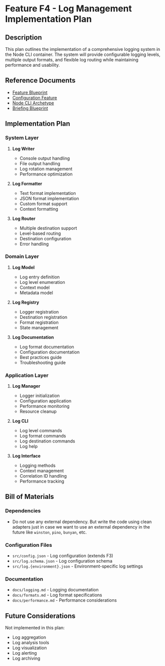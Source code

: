 # Feature F4 - Log Management Implementation Plan

## Description

This plan outlines the implementation of a comprehensive logging system in the Node CLI container. The system will provide configurable logging levels, multiple output formats, and flexible log routing while maintaining performance and usability.

## Reference Documents

- [Feature Blueprint](/docs/f4-log-management.blueprint.md)
- [Configuration Feature](/docs/f3-configuration.blueprint.md)
- [Node CLI Archetype](/containers/c1-node-cli/docs/node-cli.archetype.md)
- [Briefing Blueprint](/docs/briefing.blueprint.md)

## Implementation Plan

### System Layer

1. **Log Writer**
   - Console output handling
   - File output handling
   - Log rotation management
   - Performance optimization

2. **Log Formatter**
   - Text format implementation
   - JSON format implementation
   - Custom format support
   - Context formatting

3. **Log Router**
   - Multiple destination support
   - Level-based routing
   - Destination configuration
   - Error handling

### Domain Layer

1. **Log Model**
   - Log entry definition
   - Log level enumeration
   - Context model
   - Metadata model

2. **Log Registry**
   - Logger registration
   - Destination registration
   - Format registration
   - State management

3. **Log Documentation**
   - Log format documentation
   - Configuration documentation
   - Best practices guide
   - Troubleshooting guide

### Application Layer

1. **Log Manager**
   - Logger initialization
   - Configuration application
   - Performance monitoring
   - Resource cleanup

2. **Log CLI**
   - Log level commands
   - Log format commands
   - Log destination commands
   - Log help

3. **Log Interface**
   - Logging methods
   - Context management
   - Correlation ID handling
   - Performance tracking

## Bill of Materials

### Dependencies

- Do not use any external dependency. But write the code using clean adapters just in case we want to use an external dependency in the future like `winston`, `pino`, `bunyan`, etc.

### Configuration Files

- `src/config.json` - Log configuration (extends F3)
- `src/log.schema.json` - Log configuration schema
- `src/log.{environment}.json` - Environment-specific log settings

### Documentation

- `docs/logging.md` - Logging documentation
- `docs/formats.md` - Log format specifications
- `docs/performance.md` - Performance considerations

## Future Considerations

Not implemented in this plan:

- Log aggregation
- Log analysis tools
- Log visualization
- Log alerting
- Log archiving 